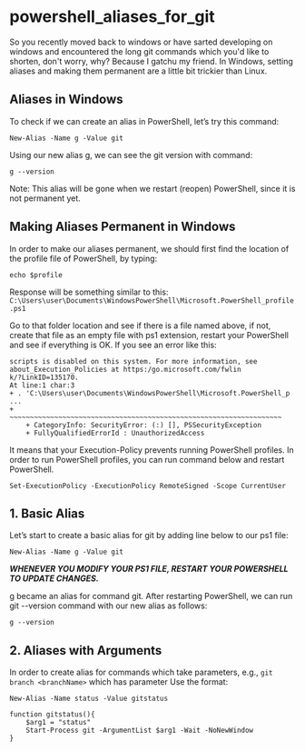 # powershell_aliases_for_git
So you recently moved back to windows or have sarted developing on windows and 
encountered the long git commands which you'd like to shorten, don't worry, why? Because I gatchu my friend.
In Windows, setting aliases and making them permanent are a little bit trickier than Linux.
## Aliases in Windows ##
To check if we can create an alias in PowerShell, let’s try this command:
```
New-Alias -Name g -Value git
```
Using our new alias g, we can see the git version with command:
```
g --version
```
Note: This alias will be gone when we restart (reopen) PowerShell, since it is not permanent yet.
## Making Aliases Permanent in Windows ##
In order to make our aliases permanent, we should first find the location of the profile file of PowerShell, by typing:
```
echo $profile
```
Response will be something similar to this:
`C:\Users\user\Documents\WindowsPowerShell\Microsoft.PowerShell_profile.ps1`

Go to that folder location and see if there is a file named above, if not, create that file as an empty file with ps1 extension, restart your PowerShell and see if everything is OK. If you see an error like this:
```
scripts is disabled on this system. For more information, see about_Execution_Policies at https:/go.microsoft.com/fwlin
k/?LinkID=135170.
At line:1 char:3
+ . 'C:\Users\user\Documents\WindowsPowerShell\Microsoft.PowerShell_p ...
+   ~~~~~~~~~~~~~~~~~~~~~~~~~~~~~~~~~~~~~~~~~~~~~~~~~~~~~~~~~~~~~~~~~~~
    + CategoryInfo: SecurityError: (:) [], PSSecurityException
    + FullyQualifiedErrorId : UnauthorizedAccess
```

It means that your Execution-Policy prevents running PowerShell profiles. In order to run PowerShell profiles, you can run command below and restart PowerShell.

```
Set-ExecutionPolicy -ExecutionPolicy RemoteSigned -Scope CurrentUser
```
## 1. Basic Alias ##
Let’s start to create a basic alias for git by adding line below to our ps1 file:
```
New-Alias -Name g -Value git
```
***WHENEVER YOU MODIFY YOUR PS1 FILE, RESTART YOUR POWERSHELL TO UPDATE CHANGES.***

g became an alias for command git. After restarting PowerShell, we can run git --version command with our new alias as follows:
```
g --version
```
## 2. Aliases with Arguments ##
In order to create alias for commands which take parameters, e.g., `git branch <branchName>` which has <branchName> parameter
Use the format:
```
New-Alias -Name status -Value gitstatus

function gitstatus(){
    $arg1 = "status"
    Start-Process git -ArgumentList $arg1 -Wait -NoNewWindow
}
```
